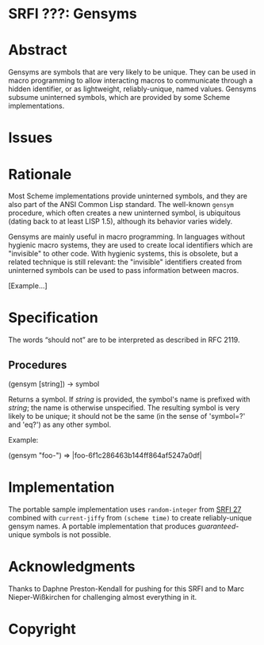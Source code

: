 # SRFI ???: Gensyms

# Abstract

Gensyms are symbols that are very likely to be unique. They
can be used in macro programming to allow interacting
macros to communicate through a hidden identifier, or
as lightweight, reliably-unique, named values. Gensyms subsume uninterned
symbols, which are provided by some Scheme implementations.

# Issues

# Rationale

Most Scheme implementations provide uninterned symbols, and they
are also part of the ANSI Common Lisp standard. The well-known
`gensym` procedure, which often creates a new uninterned symbol,
is ubiquitous (dating back to at least LISP 1.5), although its
behavior varies widely.

Gensyms are mainly useful in macro programming. In
languages without hygienic macro systems, they are used to create
local identifiers which are "invisible" to other code. With hygienic
systems, this is obsolete, but a related technique
is still relevant: the "invisible" identifiers created from uninterned
symbols can be used to pass information between macros.

[Example...]

# Specification

The words “should not” are to be interpreted as described in RFC 2119.

## Procedures

(gensym [string]) -> symbol

Returns a symbol. If *string* is provided, the symbol's name is
prefixed with *string*; the name is otherwise unspecified. The
resulting symbol is very likely to be unique; it should not be
the same (in the sense of 'symbol=?' and 'eq?') as any other symbol.

Example:

(gensym "foo-") =>
  |foo-6f1c286463b144ff864af5247a0df|


# Implementation

The portable sample implementation uses `random-integer` from
[SRFI 27](https://srfi.schemers.org/srfi-27/) combined with
`current-jiffy` from `(scheme time)` to create reliably-unique
gensym names. A portable implementation that produces
*guaranteed*-unique symbols is not possible.

# Acknowledgments

Thanks to Daphne Preston-Kendall for pushing for this SRFI and to
Marc Nieper-Wißkirchen for challenging almost everything in it.

# Copyright

